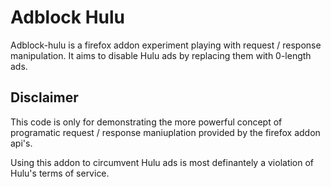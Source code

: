 # Adblock Hulu
Adblock-hulu is a firefox addon experiment playing with request / response manipulation.  It aims to disable Hulu ads by replacing them with 0-length ads.

## Disclaimer
This code is only for demonstrating the more powerful concept of programatic request / response maniuplation provided by the firefox addon api's.

Using this addon to circumvent Hulu ads is most definantely a violation of Hulu's terms of service.


